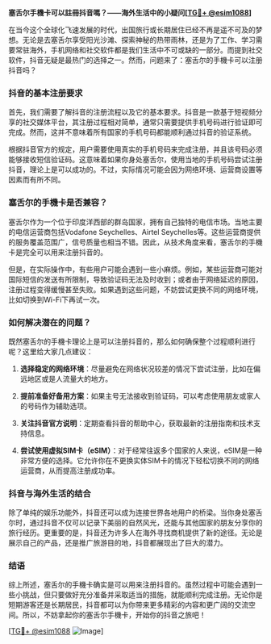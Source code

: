 **塞舌尔手機卡可以註冊抖音嗎？——海外生活中的小疑问[[TG💪+ @esim1088](https://t.me/s/esim1088)]**

在当今这个全球化飞速发展的时代，出国旅行或长期居住已经不再是遥不可及的梦想。无论是去塞舌尔享受阳光沙滩、探索神秘的热带雨林，还是为了工作、学习需要常驻海外，手机网络和社交软件都是我们生活中不可或缺的一部分。而提到社交软件，抖音无疑是最热门的选择之一。然而，问题来了：塞舌尔的手機卡可以注册抖音吗？

### 抖音的基本注册要求

首先，我们需要了解抖音的注册流程以及它的基本要求。抖音是一款基于短视频分享的社交媒体平台，其注册过程相对简单，通常只需要提供手机号码进行验证即可完成。然而，这并不意味着所有国家的手机号码都能顺利通过抖音的验证系统。

根据抖音官方的规定，用户需要使用真实的手机号码来完成注册，并且该号码必须能够接收短信验证码。这意味着如果你身处塞舌尔，使用当地的手机号码尝试注册抖音，理论上是可以成功的。不过，实际情况可能会因为网络环境、运营商设置等因素而有所不同。

### 塞舌尔的手機卡是否兼容？

塞舌尔作为一个位于印度洋西部的群岛国家，拥有自己独特的电信市场。当地主要的电信运营商包括Vodafone Seychelles、Airtel Seychelles等。这些运营商提供的服务覆盖范围广，信号质量也相当不错。因此，从技术角度来看，塞舌尔的手機卡是完全可以用来注册抖音的。

但是，在实际操作中，有些用户可能会遇到一些小麻烦。例如，某些运营商可能对国际短信的发送有所限制，导致验证码无法及时收到；或者由于网络延迟的原因，注册过程变得缓慢甚至失败。如果遇到这些问题，不妨尝试更换不同的网络环境，比如切换到Wi-Fi下再试一次。

### 如何解决潜在的问题？

既然塞舌尔的手機卡理论上是可以注册抖音的，那么如何确保整个过程顺利进行呢？这里给大家几点建议：

1. **选择稳定的网络环境**：尽量避免在网络状况较差的情况下尝试注册，比如在偏远地区或是人流量大的地方。
   
2. **提前准备好备用方案**：如果主号无法接收到验证码，可以考虑使用朋友或家人的号码作为辅助选项。
   
3. **关注抖音官方说明**：定期查看抖音的帮助中心，获取最新的注册指南和技术支持信息。
   
4. **尝试使用虚拟SIM卡（eSIM）**：对于经常往返多个国家的人来说，eSIM是一种非常方便的选择。它允许你在不更换实体SIM卡的情况下轻松切换不同的网络运营商，从而提高注册成功率。

### 抖音与海外生活的结合

除了单纯的娱乐功能外，抖音还可以成为连接世界各地用户的桥梁。当你身处塞舌尔时，通过抖音不仅可以记录下美丽的自然风光，还能与其他国家的朋友分享你的旅行经历。更重要的是，抖音还为许多人在海外寻找商机提供了新的途径。无论是展示自己的产品，还是推广旅游目的地，抖音都展现出了巨大的潜力。

### 结语

综上所述，塞舌尔的手機卡确实是可以用来注册抖音的。虽然过程中可能会遇到一些小挑战，但只要做好充分准备并采取适当的措施，就能顺利完成注册。无论你是短期游客还是长期居民，抖音都可以为你带来更多精彩的内容和更广阔的交流空间。所以，不妨拿起你的塞舌尔手機卡，开始你的抖音之旅吧！

[[TG💪+ @esim1088](https://t.me/s/esim1088) ![Image](https://i.postimg.cc/4NQfJmqS/Snipaste-2025-05-13-00-14-12.png)]